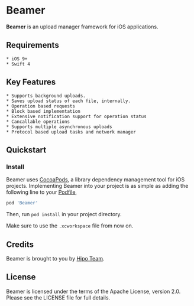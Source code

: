 # Beamer

**Beamer** is an upload manager framework for iOS applications.

## Requirements

    * iOS 9+
    * Swift 4

## Key Features

    * Supports background uploads.
    * Saves upload status of each file, internally.
    * Operation based requests
    * Block based implementation
    * Extensive notification support for operation status
    * Cancallable operations
    * Supports multiple asynchronous uploads 
    * Protocol based upload tasks and network manager

## Quickstart

### Install

Beamer uses [CocoaPods](http://cocoapods.org), a library dependency management tool for iOS projects. Implementing Beamer into your project is as simple as adding the following line to your [Podfile](https://github.com/CocoaPods/CocoaPods/wiki/A-Podfile),

```ruby
pod 'Beamer'
```

Then, run `pod install` in your project directory.

Make sure to use the `.xcworkspace` file from now on.

## Credits

Beamer is brought to you by [Hipo Team](http://hipolabs.com).

## License

Beamer is licensed under the terms of the Apache License, version 2.0. Please see the LICENSE file for full details.
